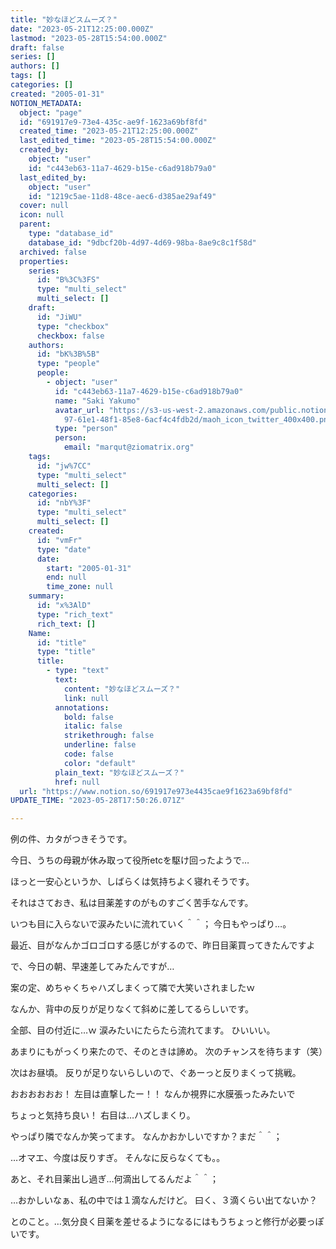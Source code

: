 ```yaml
---
title: "妙なほどスムーズ？"
date: "2023-05-21T12:25:00.000Z"
lastmod: "2023-05-28T15:54:00.000Z"
draft: false
series: []
authors: []
tags: []
categories: []
created: "2005-01-31"
NOTION_METADATA:
  object: "page"
  id: "691917e9-73e4-435c-ae9f-1623a69bf8fd"
  created_time: "2023-05-21T12:25:00.000Z"
  last_edited_time: "2023-05-28T15:54:00.000Z"
  created_by:
    object: "user"
    id: "c443eb63-11a7-4629-b15e-c6ad918b79a0"
  last_edited_by:
    object: "user"
    id: "1219c5ae-11d8-48ce-aec6-d385ae29af49"
  cover: null
  icon: null
  parent:
    type: "database_id"
    database_id: "9dbcf20b-4d97-4d69-98ba-8ae9c8c1f58d"
  archived: false
  properties:
    series:
      id: "B%3C%3FS"
      type: "multi_select"
      multi_select: []
    draft:
      id: "JiWU"
      type: "checkbox"
      checkbox: false
    authors:
      id: "bK%3B%5B"
      type: "people"
      people:
        - object: "user"
          id: "c443eb63-11a7-4629-b15e-c6ad918b79a0"
          name: "Saki Yakumo"
          avatar_url: "https://s3-us-west-2.amazonaws.com/public.notion-static.com/3ad1c4\
            97-61e1-48f1-85e8-6acf4c4fdb2d/maoh_icon_twitter_400x400.png"
          type: "person"
          person:
            email: "marqut@ziomatrix.org"
    tags:
      id: "jw%7CC"
      type: "multi_select"
      multi_select: []
    categories:
      id: "nbY%3F"
      type: "multi_select"
      multi_select: []
    created:
      id: "vmFr"
      type: "date"
      date:
        start: "2005-01-31"
        end: null
        time_zone: null
    summary:
      id: "x%3AlD"
      type: "rich_text"
      rich_text: []
    Name:
      id: "title"
      type: "title"
      title:
        - type: "text"
          text:
            content: "妙なほどスムーズ？"
            link: null
          annotations:
            bold: false
            italic: false
            strikethrough: false
            underline: false
            code: false
            color: "default"
          plain_text: "妙なほどスムーズ？"
          href: null
  url: "https://www.notion.so/691917e973e4435cae9f1623a69bf8fd"
UPDATE_TIME: "2023-05-28T17:50:26.071Z"

---
```

<link rel="stylesheet" href="https://cdn.jsdelivr.net/npm/katex@0.16.2/dist/katex.min.css" integrity="sha384-bYdxxUwYipFNohQlHt0bjN/LCpueqWz13HufFEV1SUatKs1cm4L6fFgCi1jT643X" crossorigin="anonymous">


例の件、カタがつきそうです。


今日、うちの母親が休み取って役所etcを駆け回ったようで…


ほっと一安心というか、しばらくは気持ちよく寝れそうです。


それはさておき、私は目薬差すのがものすごく苦手なんです。


いつも目に入らないで涙みたいに流れていく＾＾； 今日もやっぱり…。


最近、目がなんかゴロゴロする感じがするので、昨日目薬買ってきたんですよ


で、今日の朝、早速差してみたんですが…


案の定、めちゃくちゃハズしまくって隣で大笑いされましたｗ


なんか、背中の反りが足りなくて斜めに差してるらしいです。


全部、目の付近に…ｗ 涙みたいにたらたら流れてます。 ひいいい。


あまりにもがっくり来たので、そのときは諦め。 次のチャンスを待ちます（笑）


次はお昼頃。 反りが足りないらしいので、ぐあーっと反りまくって挑戦。


おおおおおお！ 左目は直撃したー！！ なんか視界に水膜張ったみたいで


ちょっと気持ち良い！ 右目は…ハズしまくり。


やっぱり隣でなんか笑ってます。 なんかおかしいですか？まだ＾＾；


…オマエ、今度は反りすぎ。 そんなに反らなくても。。


あと、それ目薬出し過ぎ…何滴出してるんだよ＾＾；


…おかしいなぁ、私の中では１滴なんだけど。 曰く、３滴くらい出てないか？


とのこと。…気分良く目薬を差せるようになるにはもうちょっと修行が必要っぽいです。

